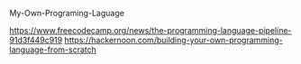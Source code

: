 My-Own-Programing-Laguage

https://www.freecodecamp.org/news/the-programming-language-pipeline-91d3f449c919
https://hackernoon.com/building-your-own-programming-language-from-scratch

